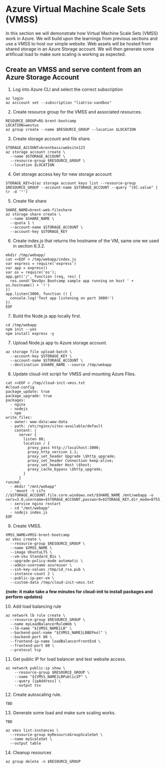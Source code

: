 # Azure Virtual Machine Scale Sets (VMSS)

In this section we will demonstrate how Virtual Machine Scale Sets (VMSS) work in Azure. We will build upon the learnings from previous sections and use a VMSS to host our simple website. Web assets will be hosted from shared storage in an Azure Storage account. We will then generate some artificual load to make sure scaling is working as expected.

## Create an VMSS and serve content from an Azure Storage Account

1. Log into Azure CLI and select the correct subscription

```
az login
az acccount set --subscription "liatrio-sandbox"
```

2. Create resource group for the VMSS and associated resources.

```
RESOURCE_GROUP=RG-brent-bootcamp
LOCATION=westus
az group create --name $RESOURCE_GROUP --location $LOCATION
```

3. Create storage account and file share.

```
STORAGE_ACCOUNT=brentbasicwebsite123
az storage account create \
  --name $STORAGE_ACCOUNT \
  --resource-group $RESOURCE_GROUP \
  --location $LOCATION
```

4. Get storage access key for new storage account

```
STORAGE_KEY=$(az storage account keys list --resource-group $RESOURCE_GROUP --account-name $STORAGE_ACCOUNT --query "[0].value" | tr -d '"')
```

5. Create file share

```
SHARE_NAME=brent-web-fileshare
az storage share create \
  --name $SHARE_NAME \
  --quota 1 \
  --account-name $STORAGE_ACCOUNT \
  --account-key $STORAGE_KEY
```

6. Create index.js that returns the hostname of the VM, same one we used in section 6.3.2.

```
mkdir /tmp/webapp/
cat <<EOF > /tmp/webapp/index.js
var express = require('express')
var app = express()
var os = require('os');
app.get('/', function (req, res) {
  res.send('DevOps Bootcamp sample app running on host ' + os.hostname() + '!')
})
app.listen(3000, function () {
  console.log('Test app listening on port 3000!')
})
EOF
```

7. Build the Node.js app locally first.

```
cd /tmp/webapp
npm init --yes
npm install express -y
```

7. Upload Node.js app to Azure storage account.

```
az storage file upload-batch \
  --account-key $STORAGE_KEY \
  --account-name $STORAGE_ACCOUNT \
  --destination $SHARE_NAME --source /tmp/webapp
```

8. Update cloud-init script for VMSS and mounting Azure Files.

```
cat <<EOF > /tmp/cloud-init-vmss.txt
#cloud-config
package_update: true
package_upgrade: true
packages:
  - nginx
  - nodejs
  - npm
write_files:
  - owner: www-data:www-data
  - path: /etc/nginx/sites-available/default
    content: |
      server {
        listen 80;
        location / {
          proxy_pass http://localhost:3000;
          proxy_http_version 1.1;
          proxy_set_header Upgrade \$http_upgrade;
          proxy_set_header Connection keep-alive;
          proxy_set_header Host \$host;
          proxy_cache_bypass \$http_upgrade;
        }
      }
runcmd:
  - mkdir "/mnt/webapp"
  - 'mount -t cifs //$STORAGE_ACCOUNT.file.core.windows.net/$SHARE_NAME /mnt/webapp -o vers=3.0,username=$STORAGE_ACCOUNT,password=$STORAGE_KEY,dir_mode=0755,file_mode=0664'
  - service nginx restart
  - cd "/mnt/webapp"
  - nodejs index.js
EOF
```

9. Create VMSS.

```
VMSS_NAME=VMSS-brent-bootcamp
az vmss create \
  --resource-group $RESOURCE_GROUP \
  --name $VMSS_NAME \
  --image UbuntuLTS \
  --vm-sku Standard_B1s \
  --upgrade-policy-mode automatic \
  --admin-username azureuser \
  --ssh-key-values /tmp/id_rsa.pub \
  --instance-count 2 \
  --public-ip-per-vm \
  --custom-data /tmp/cloud-init-vmss.txt
```

**(note: it make take a few minutes for cloud-init to install packages and perform updates)**

10. Add load balancing rule

```
az network lb rule create \
  --resource-group $RESOURCE_GROUP \
  --name myLoadBalancerRuleWeb \
  --lb-name "${VMSS_NAME}LB" \
  --backend-pool-name "${VMSS_NAME}LBBEPool" \
  --backend-port 80 \
  --frontend-ip-name loadBalancerFrontEnd \
  --frontend-port 80 \
  --protocol tcp
```

11. Get public IP for load balancer and test website access.

```
az network public-ip show \
    --resource-group $RESOURCE_GROUP \
    --name "${VMSS_NAME}LBPublicIP" \
    --query [ipAddress] \
    --output tsv
```

12. Create autoscaling rule.

```
TBD
```

13. Generate some load and make sure scaling works.

```
TBD
```

```
az vmss list-instances \
  --resource-group myResourceGroupScaleSet \
  --name myScaleSet \
  --output table
```

14. Cleanup resources

```
az group delete -n $RESOURCE_GROUP
```